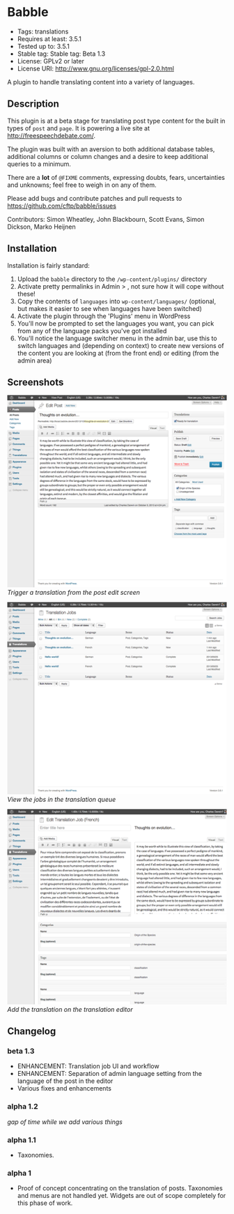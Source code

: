 # Babble

* Tags: translations
* Requires at least: 3.5.1
* Tested up to: 3.5.1
* Stable tag: Stable tag: Beta 1.3
* License: GPLv2 or later
* License URI: http://www.gnu.org/licenses/gpl-2.0.html

A plugin to handle translating content into a variety of languages.

## Description

This plugin is at a beta stage for translating post type content for the built
in types of `post` and `page`. It is powering a live site at http://freespeechdebate.com/.

The plugin was built with an aversion to both additional database tables, additional columns 
or column changes and a desire to keep additional queries to a minimum.

There are a **lot** of `@FIXME` comments, expressing doubts, fears, uncertainties and 
unknowns; feel free to weigh in on any of them.

Please add bugs and contribute patches and pull requests to https://github.com/cftp/babble/issues

Contributors: Simon Wheatley, John Blackbourn, Scott Evans, Simon Dickson, Marko Heijnen

## Installation

Installation is fairly standard:

1. Upload the `babble` directory to the `/wp-content/plugins/` directory
1. Activate pretty permalinks in Admin > , not sure how it will cope without these!
1. Copy the contents of `languages` into `wp-content/languages/` (optional, but makes it easier to see when languages have been switched)
1. Activate the plugin through the 'Plugins' menu in WordPress
1. You'll now be prompted to set the languages you want, you can pick from any of the language packs you've got installed
1. You'll notice the language switcher menu in the admin bar, use this to switch languages and (depending on context) to create new versions of the content you are looking at (from the front end) or editing (from the admin area)

## Screenshots

![Trigger a translation from the post edit screen](screenshot-1.png "Trigger a translation from the post edit screen")     
_Trigger a translation from the post edit screen_

![View the jobs in the translation queue](screenshot-2.png "View the jobs in the translation queue")     
_View the jobs in the translation queue_

![Add the translation on the translation editor](screenshot-3.png "Add the translation on the translation editor")     
_Add the translation on the translation editor_


## Changelog

### beta 1.3 

* ENHANCEMENT: Translation job UI and workflow
* ENHANCEMENT: Separation of admin language setting from the language of the post in the editor
* Various fixes and enhancements

### alpha 1.2 

*gap of time while we add various things*

### alpha 1.1 

* Taxonomies.

### alpha 1 

* Proof of concept concentrating on the translation of posts. Taxonomies and menus are not handled yet. Widgets are out of scope completely for this phase of work.


